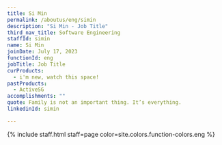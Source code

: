 ```yaml
---
title: Si Min
permalink: /aboutus/eng/simin
description: "Si Min - Job Title"
third_nav_title: Software Engineering
staffId: simin
name: Si Min
joinDate: July 17, 2023
functionId: eng
jobTitle: Job Title
curProducts:
  - i'm new, watch this space!
pastProducts:
  - ActiveSG
accomplishments: ""
quote: Family is not an important thing. It’s everything.
linkedinId: simin

---
```


{% include staff.html staff=page color=site.colors.function-colors.eng %}
